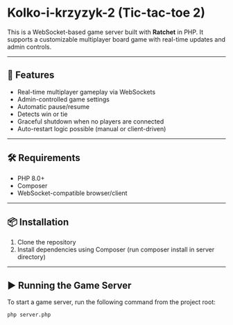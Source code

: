 # Kolko-i-krzyzyk-2 (Tic-tac-toe 2)

This is a WebSocket-based game server built with **Ratchet** in PHP. It supports a customizable multiplayer board game  with real-time updates and admin controls.

---

## 🚀 Features

- Real-time multiplayer gameplay via WebSockets
- Admin-controlled game settings
- Automatic pause/resume
- Detects win or tie
- Graceful shutdown when no players are connected
- Auto-restart logic possible (manual or client-driven)

---

## 🛠 Requirements

- PHP 8.0+
- Composer
- WebSocket-compatible browser/client

---

## 📦 Installation

1. Clone the repository
2. Install dependencies using Composer (run composer install in server directory)

---


## ▶️ Running the Game Server

To start a game server, run the following command from the project root:

```bash
php server.php

